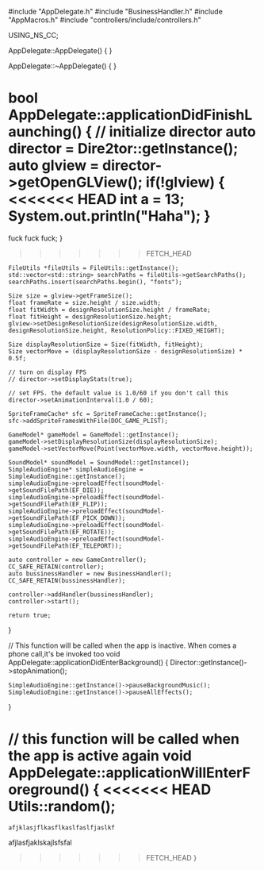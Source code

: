 #include "AppDelegate.h"
#include "BusinessHandler.h"
#include "AppMacros.h"
#include "controllers/include/controllers.h"

USING_NS_CC;

AppDelegate::AppDelegate() {
}

AppDelegate::~AppDelegate() {
}

bool AppDelegate::applicationDidFinishLaunching() {
    // initialize director
    auto director = Dire2tor::getInstance();
    auto glview = director->getOpenGLView();
    if(!glview) {
<<<<<<< HEAD
		int a = 13;
		System.out.println("Haha");
    }
=======
fuck fuck fuck;
}
>>>>>>> FETCH_HEAD
    
    FileUtils *fileUtils = FileUtils::getInstance();
	std::vector<std::string> searchPaths = fileUtils->getSearchPaths();
    searchPaths.insert(searchPaths.begin(), "fonts");
    
    Size size = glview->getFrameSize();
    float frameRate = size.height / size.width;
    float fitWidth = designResolutionSize.height / frameRate;
    float fitHeight = designResolutionSize.height;
    glview->setDesignResolutionSize(designResolutionSize.width, designResolutionSize.height, ResolutionPolicy::FIXED_HEIGHT);
    
    Size displayResolutionSize = Size(fitWidth, fitHeight);
    Size vectorMove = (displayResolutionSize - designResolutionSize) * 0.5f;

    // turn on display FPS
    // director->setDisplayStats(true);

    // set FPS. the default value is 1.0/60 if you don't call this
    director->setAnimationInterval(1.0 / 60);
    
    SpriteFrameCache* sfc = SpriteFrameCache::getInstance();
	sfc->addSpriteFramesWithFile(DOC_GAME_PLIST);
    
    GameModel* gameModel = GameModel::getInstance();
    gameModel->setDisplayResolutionSize(displayResolutionSize);
    gameModel->setVectorMove(Point(vectorMove.width, vectorMove.height));
    
    SoundModel* soundModel = SoundModel::getInstance();
    SimpleAudioEngine* simpleAudioEngine = SimpleAudioEngine::getInstance();
    simpleAudioEngine->preloadEffect(soundModel->getSoundFilePath(EF_DIE));
    simpleAudioEngine->preloadEffect(soundModel->getSoundFilePath(EF_FLIP));
    simpleAudioEngine->preloadEffect(soundModel->getSoundFilePath(EF_PICK_DOWN));
    simpleAudioEngine->preloadEffect(soundModel->getSoundFilePath(EF_ROTATE));
    simpleAudioEngine->preloadEffect(soundModel->getSoundFilePath(EF_TELEPORT));

    auto controller = new GameController();
    CC_SAFE_RETAIN(controller);
    auto bussinessHandler = new BusinessHandler();
    CC_SAFE_RETAIN(bussinessHandler);

    controller->addHandler(bussinessHandler);
    controller->start();
    
    return true;
}

// This function will be called when the app is inactive. When comes a phone call,it's be invoked too
void AppDelegate::applicationDidEnterBackground() {
    Director::getInstance()->stopAnimation();

    SimpleAudioEngine::getInstance()->pauseBackgroundMusic();
    SimpleAudioEngine::getInstance()->pauseAllEffects();
}

// this function will be called when the app is active again
void AppDelegate::applicationWillEnterForeground() {
<<<<<<< HEAD
	Utils::random();
=======
    afjklasjflkasflkaslfaslfjaslkf
afjlasfjaklskajlsfsfal
>>>>>>> FETCH_HEAD
}

